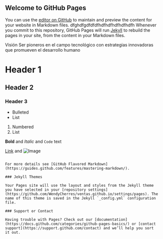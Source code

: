 ## Welcome to GitHub Pages

You can use the [editor on GitHub](https://github.com/WendyCherres/ventas.github.io/edit/gh-pages/index.md) to maintain and preview the content for your website in Markdown files.
dfghdfgdfdfdfhdfhdfhdfhdfhdfh
Whenever you commit to this repository, GitHub Pages will run [Jekyll](https://jekyllrb.com/) to rebuild the pages in your site, from the content in your Markdown files.

Visión
Ser pioneros en el campo tecnológico con estrategias innovadoras que promueven el desarrollo humano

# Header 1
## Header 2
### Header 3

- Bulleted
- List

1. Numbered
2. List

**Bold** and _Italic_ and `Code` text

[Link](url) and ![Image](src)
```

For more details see [GitHub Flavored Markdown](https://guides.github.com/features/mastering-markdown/).

### Jekyll Themes

Your Pages site will use the layout and styles from the Jekyll theme you have selected in your [repository settings](https://github.com/WendyCherres/ventas.github.io/settings/pages). The name of this theme is saved in the Jekyll `_config.yml` configuration file.

### Support or Contact

Having trouble with Pages? Check out our [documentation](https://docs.github.com/categories/github-pages-basics/) or [contact support](https://support.github.com/contact) and we’ll help you sort it out.
